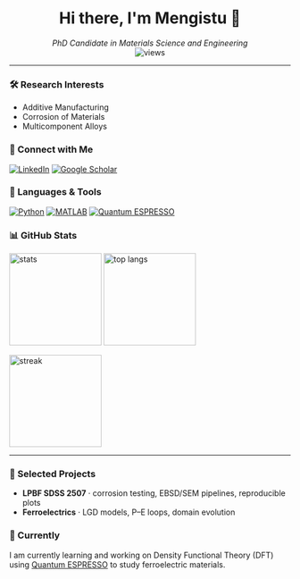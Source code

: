 <h1 align="center">Hi there, I'm Mengistu 👋</h1> 
<p align="center">
  <em>PhD Candidate in Materials Science and Engineering</em><br/>
  <img src="https://komarev.com/ghpvc/?username=mengedagnaw&style=flat&label=Profile+views" alt="views"/>
</p>

---

### 🛠 Research Interests
- Additive Manufacturing  
- Corrosion of Materials  
- Multicomponent Alloys  

### 🤝 Connect with Me
<p>
  <a href="https://www.linkedin.com/in/mengistu-dagnaw-21a472145/"><img alt="LinkedIn" src="https://img.shields.io/badge/LinkedIn-0A66C2?logo=linkedin&logoColor=white"></a>
  <a href="https://scholar.google.com/citations?hl=en&user=l3JMvNIAAAAJ&view_op=list_works&gmla=AH8HC4z3AUxEyFrfgMOaQNFRqaPoXcFhcUT-mWPt9F_I3q94H8aZ0sm__QhqTKer__5NYeUEgBGGZVViD00XSKh"><img alt="Google Scholar" src="https://img.shields.io/badge/Google%20Scholar-4285F4?logo=googlescholar&logoColor=white"></a>
</p>

### 🧰 Languages & Tools
<p>
  <a href="https://www.python.org/"><img alt="Python" src="https://img.shields.io/badge/Python-3776AB?logo=python&logoColor=white"/></a>
  <a href="https://matlabacademy.mathworks.com/details/matlab-onramp/gettingstarted#module=14v1"><img alt="MATLAB" src="https://img.shields.io/badge/MATLAB-0076A8?logo=mathworks&logoColor=white"/></a>
  <a href="https://www.quantum-espresso.org/"><img alt="Quantum ESPRESSO" src="https://img.shields.io/badge/Quantum%20ESPRESSO-7B1FA2?logo=data:image/svg+xml;base64,PHN2ZyB3aWR0aD0iMTIiIGhlaWdodD0iMTIiIHZpZXdCb3g9IjAgMCAyNCAyNCIvPg==&logoColor=white"/></a>
</p>

### 📊 GitHub Stats
<p>
  <img height="165" alt="stats" src="https://github-readme-stats.vercel.app/api?username=mengedagnaw&show_icons=true&hide=issues"/>
  <img height="165" alt="top langs" src="https://github-readme-stats.vercel.app/api/top-langs/?username=mengedagnaw&layout=compact&langs_count=8"/>
</p>
<p>
  <img alt="streak" height="165" src="https://streak-stats.demolab.com?user=mengedagnaw"/>
</p>

---

### 🧪 Selected Projects
- **LPBF SDSS 2507** · corrosion testing, EBSD/SEM pipelines, reproducible plots   
- **Ferroelectrics** · LGD models, P–E loops, domain evolution   

### 🌱 Currently
I am currently learning and working on Density Functional Theory (DFT) using [Quantum ESPRESSO](https://www.quantum-espresso.org/) to study ferroelectric materials.






